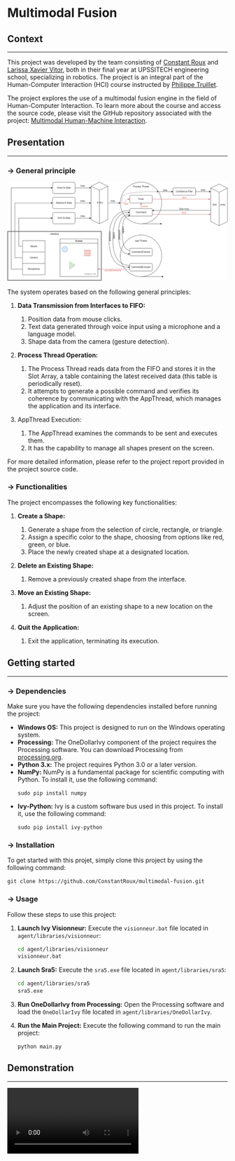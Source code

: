 # Multimodal Fusion

## Context
*******************
This project was developed by the team consisting of [Constant Roux](https://github.com/ConstantRoux) and 
[Larissa Xavier Vitor](https://github.com/larissaxv), both in their final year at UPSSITECH engineering school, 
specializing in robotics. The project is an integral part of the Human-Computer Interaction (HCI) course instructed by 
[Philippe Truillet](https://github.com/truillet).

The project explores the use of a multimodal fusion engine in the field of Human-Computer Interaction. To learn more 
about the course and access the source code, please visit the GitHub repository associated with the project: 
[Multimodal Human-Machine Interaction](https://github.com/truillet/upssitech/tree/master/SRI/3A/IHM).

## Presentation
*******************

### &rarr; General principle
![](assets/main_diagram.png)

The system operates based on the following general principles:

1. **Data Transmission from Interfaces to FIFO:**
   1. Position data from mouse clicks.
   2. Text data generated through voice input using a microphone and a language model.
   3. Shape data from the camera (gesture detection).
   
2. **Process Thread Operation:**
   1. The Process Thread reads data from the FIFO and stores it in the Slot Array, a table containing the latest received data (this table is periodically reset).
   2. It attempts to generate a possible command and verifies its coherence by communicating with the AppThread, which manages the application and its interface.

3. AppThread Execution:
   1. The AppThread examines the commands to be sent and executes them.
   2. It has the capability to manage all shapes present on the screen.

For more detailed information, please refer to the project report provided in the project source code.

### &rarr; Functionalities
The project encompasses the following key functionalities:
1. **Create a Shape:**
    1. Generate a shape from the selection of circle, rectangle, or triangle.
    2. Assign a specific color to the shape, choosing from options like red, green, or blue.
    3. Place the newly created shape at a designated location.

2. **Delete an Existing Shape:**
   1. Remove a previously created shape from the interface.

3. **Move an Existing Shape:**
   1. Adjust the position of an existing shape to a new location on the screen.

4. **Quit the Application:**
   1. Exit the application, terminating its execution.

## Getting started
*******************

### &rarr; Dependencies
Make sure you have the following dependencies installed before running the project:
- **Windows OS:** This project is designed to run on the Windows operating system.
- **Processing:** The OneDollarIvy component of the project requires the Processing software. You can download Processing from [processing.org](https://processing.org/download/).
- **Python 3.x:** The project requires Python 3.0 or a later version.
- **NumPy:** NumPy is a fundamental package for scientific computing with Python. To install it, use the following command:
    ```
    sudo pip install numpy
    ```
- **Ivy-Python:** Ivy is a custom software bus used in this project. To install it, use the following command:
    ```
    sudo pip install ivy-python
    ```

### &rarr; Installation
To get started with this projet, simply clone this project by using the following command:
```
git clone https://github.com/ConstantRoux/multimodal-fusion.git
```

### &rarr; Usage
Follow these steps to use this project:
1. **Launch Ivy Visionneur:** Execute the `visionneur.bat` file located in `agent/libraries/visionneur`:
   ```bash
   cd agent/libraries/visionneur
   visionneur.bat
   ```
   
2. **Launch Sra5:** Execute the `sra5.exe` file located in `agent/libraries/sra5`:
   ```bash
   cd agent/libraries/sra5
   sra5.exe
   ```
   
3. **Run OneDollarIvy from Processing:** Open the Processing software and load the `OneDollarIvy` file located in `agent/libraries/OneDollarIvy`.

4. **Run the Main Project:** Execute the following command to run the main project:
    ```
    python main.py
    ```

## Demonstration
*******************
![Demonstration](assets/demo.mp4)